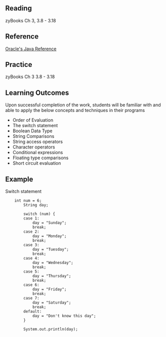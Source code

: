 ## Reading

zyBooks Ch 3, 3.8 - 3.18



## Reference
[Oracle's Java Reference](https://docs.oracle.com/javase/tutorial/index.html)

## Practice

zyBooks Ch 3 3.8 - 3.18

## Learning Outcomes
Upon successful completion of the work, students will be familiar with and able to apply the below concepts and techniques in their programs

* Order of Evaluation
* The switch statement
* Boolean Data Type
* String Comparisons
* String access operators
* Character operators
* Conditional expressions
* Floating type comparisons
* Short circuit evaluation


## Example
Switch statement 
```
    int num = 6;
		String day;

		switch (num) {
		case 1:
			day = "Sunday";
			break;
		case 2:
			day = "Monday";
			break;
		case 3:
			day = "Tuesday";
			break;
		case 4:
			day = "Wednesday";
			break;
		case 5:
			day = "Thursday";
			break;
		case 6:
			day = "Friday";
			break;
		case 7:
			day = "Saturday";
			break;
		default:
			day = "Don't know this day";
		}

		System.out.println(day);
```

